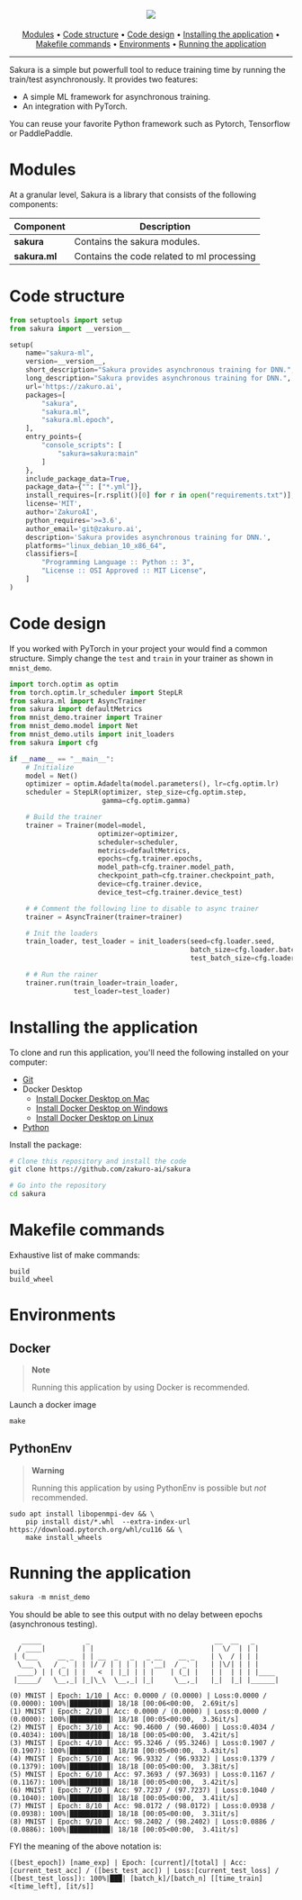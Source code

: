 <h1 align="center">
  <br>
  <img src="https://drive.google.com/uc?id=1Mz2WqXHrwEOjwtWfJVHV7NiRwC_64Shh">
</h1>
<p align="center">
  <a href="#modules">Modules</a> •
  <a href="#code-structure">Code structure</a> •
  <a href="#code-design">Code design</a> •
  <a href="#installing-the-application">Installing the application</a> •
  <a href="#makefile-commands">Makefile commands</a> •
  <a href="#environments">Environments</a> •
  <a href="#running-the-application">Running the application</a>
</p>


--------------------------------------------------------------------------------

Sakura is a simple but powerfull tool to reduce training time by running the train/test asynchronously. It provides two features:
- A simple ML framework for asynchronous training.
- An integration with PyTorch. 


You can reuse your favorite Python framework such as Pytorch, Tensorflow or PaddlePaddle.


# Modules

At a granular level, Sakura is a library that consists of the following components:

| Component | Description |
| ---- | --- |
| **sakura** | Contains the sakura modules. |
| **sakura.ml** | Contains the code related to ml processing |



# Code structure
```python
from setuptools import setup
from sakura import __version__

setup(
    name="sakura-ml",
    version=__version__,
    short_description="Sakura provides asynchronous training for DNN.",
    long_description="Sakura provides asynchronous training for DNN.",
    url='https://zakuro.ai',
    packages=[
        "sakura",
        "sakura.ml",
        "sakura.ml.epoch",
    ],
    entry_points={
        "console_scripts": [
            "sakura=sakura:main"
        ]
    },
    include_package_data=True,
    package_data={"": ["*.yml"]},
    install_requires=[r.rsplit()[0] for r in open("requirements.txt")],
    license='MIT',
    author='ZakuroAI',
    python_requires='>=3.6',
    author_email='git@zakuro.ai',
    description='Sakura provides asynchronous training for DNN.',
    platforms="linux_debian_10_x86_64",
    classifiers=[
        "Programming Language :: Python :: 3",
        "License :: OSI Approved :: MIT License",
    ]
)
```
# Code design
If you worked with PyTorch in your project your would find a common structure. 
Simply change the `test` and `train` in your trainer as shown in `mnist_demo`. 
```python
import torch.optim as optim
from torch.optim.lr_scheduler import StepLR
from sakura.ml import AsyncTrainer
from sakura import defaultMetrics
from mnist_demo.trainer import Trainer
from mnist_demo.model import Net
from mnist_demo.utils import init_loaders
from sakura import cfg

if __name__ == "__main__":
    # Initialize
    model = Net()
    optimizer = optim.Adadelta(model.parameters(), lr=cfg.optim.lr)
    scheduler = StepLR(optimizer, step_size=cfg.optim.step,
                       gamma=cfg.optim.gamma)

    # Build the trainer
    trainer = Trainer(model=model,
                      optimizer=optimizer,
                      scheduler=scheduler,
                      metrics=defaultMetrics,
                      epochs=cfg.trainer.epochs,
                      model_path=cfg.trainer.model_path,
                      checkpoint_path=cfg.trainer.checkpoint_path,
                      device=cfg.trainer.device,
                      device_test=cfg.trainer.device_test)

    # # Comment the following line to disable to async trainer
    trainer = AsyncTrainer(trainer=trainer)

    # Init the loaders
    train_loader, test_loader = init_loaders(seed=cfg.loader.seed,
                                             batch_size=cfg.loader.batch_size,
                                             test_batch_size=cfg.loader.test_batch_size)

    # # Run the rainer
    trainer.run(train_loader=train_loader,
                test_loader=test_loader)
```

# Installing the application
To clone and run this application, you'll need the following installed on your computer:
- [Git](https://git-scm.com)
- Docker Desktop
   - [Install Docker Desktop on Mac](https://docs.docker.com/docker-for-mac/install/)
   - [Install Docker Desktop on Windows](https://docs.docker.com/desktop/install/windows-install/)
   - [Install Docker Desktop on Linux](https://docs.docker.com/desktop/install/linux-install/)
- [Python](https://www.python.org/downloads/)

Install the package:
```bash
# Clone this repository and install the code
git clone https://github.com/zakuro-ai/sakura

# Go into the repository
cd sakura
```

# Makefile commands
Exhaustive list of make commands:
```
build
build_wheel
```
# Environments

## Docker

> **Note**
> 
> Running this application by using Docker is recommended.

Launch a docker image
```
make
```

## PythonEnv

> **Warning**
> 
> Running this application by using PythonEnv is possible but *not* recommended.
```
sudo apt install libopenmpi-dev && \
    pip install dist/*.whl  --extra-index-url https://download.pytorch.org/whl/cu116 && \
    make install_wheels
```

# Running the application

```python
sakura -m mnist_demo
```
You should be able to see this output with no delay between epochs (asynchronous testing).
```
   _____           _                               __  __   _      
  / ____|         | |                             |  \/  | | |     
 | (___     __ _  | | __  _   _   _ __    __ _    | \  / | | |     
  \___ \   / _` | | |/ / | | | | | '__|  / _` |   | |\/| | | |     
  ____) | | (_| | |   <  | |_| | | |    | (_| |   | |  | | | |____ 
 |_____/   \__,_| |_|\_\  \__,_| |_|     \__,_|   |_|  |_| |______|

(0) MNIST | Epoch: 1/10 | Acc: 0.0000 / (0.0000) | Loss:0.0000 / (0.0000): 100%|██████████| 18/18 [00:06<00:00,  2.69it/s]
(1) MNIST | Epoch: 2/10 | Acc: 0.0000 / (0.0000) | Loss:0.0000 / (0.0000): 100%|██████████| 18/18 [00:05<00:00,  3.36it/s]
(2) MNIST | Epoch: 3/10 | Acc: 90.4600 / (90.4600) | Loss:0.4034 / (0.4034): 100%|██████████| 18/18 [00:05<00:00,  3.42it/s]
(3) MNIST | Epoch: 4/10 | Acc: 95.3246 / (95.3246) | Loss:0.1907 / (0.1907): 100%|██████████| 18/18 [00:05<00:00,  3.43it/s]
(4) MNIST | Epoch: 5/10 | Acc: 96.9332 / (96.9332) | Loss:0.1379 / (0.1379): 100%|██████████| 18/18 [00:05<00:00,  3.38it/s]
(5) MNIST | Epoch: 6/10 | Acc: 97.3693 / (97.3693) | Loss:0.1167 / (0.1167): 100%|██████████| 18/18 [00:05<00:00,  3.42it/s]
(6) MNIST | Epoch: 7/10 | Acc: 97.7237 / (97.7237) | Loss:0.1040 / (0.1040): 100%|██████████| 18/18 [00:05<00:00,  3.41it/s]
(7) MNIST | Epoch: 8/10 | Acc: 98.0172 / (98.0172) | Loss:0.0938 / (0.0938): 100%|██████████| 18/18 [00:05<00:00,  3.31it/s]
(8) MNIST | Epoch: 9/10 | Acc: 98.2402 / (98.2402) | Loss:0.0886 / (0.0886): 100%|██████████| 18/18 [00:05<00:00,  3.41it/s]
```

FYI the meaning of the above notation is:
```
([best_epoch]) [name_exp] | Epoch: [current]/[total] | Acc: [current_test_acc] / ([best_test_acc]) | Loss:[current_test_loss] / ([best_test_loss]): 100%|███| [batch_k]/[batch_n] [[time_train]<[time_left], [it/s]]
```